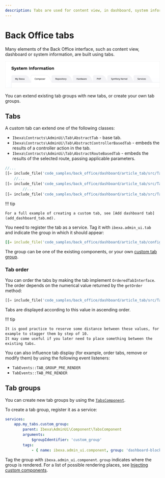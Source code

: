 ```yaml
---
description: Tabs are used for content view, in dashboard, system information and other parts of the Back Office and are extensible.
---
```


# Back Office tabs

Many elements of the Back Office interface, such as content view, dashboard or system information, are built using tabs.

![Tabs in System Information](../img/tabs_system_info.png)

You can extend existing tab groups with new tabs, or create your own tab groups.

## Tabs

A custom tab can extend one of the following classes:

- `Ibexa\Contracts\AdminUi\Tab\AbstractTab` - base tab.
- `Ibexa\Contracts\AdminUi\Tab\AbstractControllerBasedTab` - embeds the results of a controller action in the tab.
- `Ibexa\Contracts\AdminUi\Tab\AbstractRouteBasedTab` - embeds the results of the selected route, passing applicable parameters.

``` php
//...
[[= include_file('code_samples/back_office/dashboard/article_tab/src/Tab/Dashboard/Everyone/EveryoneArticleTab.php', 16, 17) =]]
    //...
[[= include_file('code_samples/back_office/dashboard/article_tab/src/Tab/Dashboard/Everyone/EveryoneArticleTab.php', 34, 43) =]][[= include_file('code_samples/back_office/dashboard/article_tab/src/Tab/Dashboard/Everyone/EveryoneArticleTab.php', 49, 51) =]]
        //...
[[= include_file('code_samples/back_office/dashboard/article_tab/src/Tab/Dashboard/Everyone/EveryoneArticleTab.php', 69, 72) =]]
```

!!! tip

    For a full example of creating a custom tab, see [Add dashboard tab](add_dashboard_tab.md).

You need to register the tab as a service.
Tag it with `ibexa.admin_ui.tab` and indicate the group in which it should appear:

``` yaml
[[= include_file('code_samples/back_office/dashboard/article_tab/config/custom_services.yaml') =]]
```

The group can be one of the existing components, or your own [custom tab group](#tab-groups).

### Tab order

You can order the tabs by making the tab implement `OrderedTabInterface`.
The order depends on the numerical value returned by the `getOrder` method:

``` php
[[= include_file('code_samples/back_office/dashboard/article_tab/src/Tab/Dashboard/Everyone/EveryoneArticleTab.php', 44, 48) =]]
```

Tabs are displayed according to this value in ascending order.

!!! tip

    It is good practice to reserve some distance between these values, for example to stagger them by step of 10.
    It may come useful if you later need to place something between the existing tabs.

You can also influence tab display (for example, order tabs, remove or modify them) by using the following event listeners:

- `TabEvents::TAB_GROUP_PRE_RENDER`
- `TabEvents::TAB_PRE_RENDER`

## Tab groups

You can create new tab groups by using the [`TabsComponent`](https://github.com/ibexa/admin-ui/blob/main/src/lib/Component/TabsComponent.php).

To create a tab group, register it as a service:

``` yaml
services:
    app.my_tabs.custom_group:
        parent: Ibexa\AdminUi\Component\TabsComponent
        arguments:
            $groupIdentifier: 'custom_group'
        tags:
            - { name: ibexa.admin_ui.component, group: 'dashboard-blocks' }
```

Tag the group with `ibexa.admin_ui.component`.
`group` indicates where the group is rendered.
For a list of possible rendering places, see [Injecting custom components](../custom_components.md).
